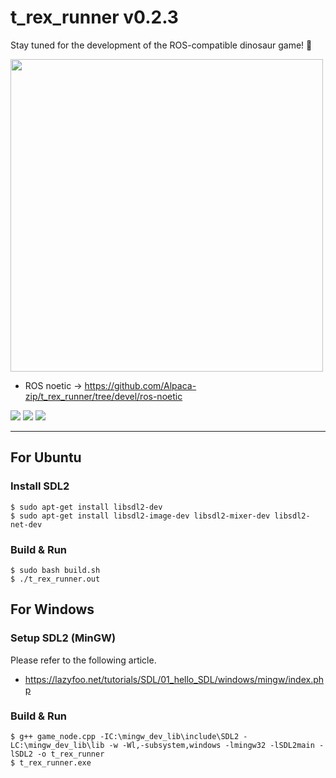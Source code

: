 # t_rex_runner v0.2.3

Stay tuned for the development of the ROS-compatible dinosaur game! :ghost:  

<img src="https://user-images.githubusercontent.com/84959376/222948883-bc049a28-dd4c-4685-b61b-c1c6f5b9c1af.gif" width="500px">

- ROS noetic -> https://github.com/Alpaca-zip/t_rex_runner/tree/devel/ros-noetic

[![](https://img.shields.io/badge/Ubuntu20.04%20build-passing-green?style=flat-square&logo=Ubuntu)](https://github.com/Alpaca-zip/t_rex_runner) [![](https://img.shields.io/badge/Windows11%20build-passing-green?style=flat-square&logo=Windows)](https://github.com/Alpaca-zip/t_rex_runner) [![](https://img.shields.io/badge/ROS%20noetic%20build-passing-green?style=flat-square&logo=ros)](https://github.com/Alpaca-zip/t_rex_runner/tree/devel/ros-noetic)
___
## For Ubuntu
### Install SDL2
```
$ sudo apt-get install libsdl2-dev
$ sudo apt-get install libsdl2-image-dev libsdl2-mixer-dev libsdl2-net-dev
```

### Build & Run
```
$ sudo bash build.sh
$ ./t_rex_runner.out
```
## For Windows
### Setup SDL2 (MinGW)
Please refer to the following article.  
- https://lazyfoo.net/tutorials/SDL/01_hello_SDL/windows/mingw/index.php

### Build & Run
```
$ g++ game_node.cpp -IC:\mingw_dev_lib\include\SDL2 -LC:\mingw_dev_lib\lib -w -Wl,-subsystem,windows -lmingw32 -lSDL2main -lSDL2 -o t_rex_runner
$ t_rex_runner.exe
```
